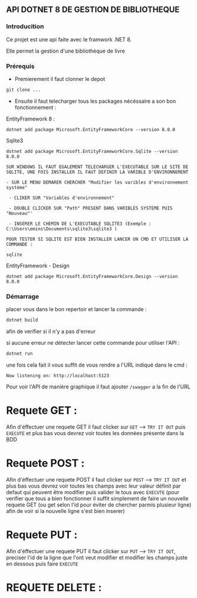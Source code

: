## API DOTNET 8 DE GESTION DE BIBLIOTHEQUE

### Introducition

Ce projet est une api faite avec le framwork .NET 8.

Elle permet la gestion d'une bibliothèque de livre

### Prérequis 

- Premierement il faut clonner le depot 
```bash
git clone ...
```

- Ensuite il faut telecharger tous les packages nécéssaire a son bon fonctionnement :  

EntityFramework 8 : 

```shell
dotnet add package Microsoft.EntityFrameworkCore --version 8.0.0
```

Sqlite3
```shell
dotnet add package Microsoft.EntityFrameworkCore.Sqlite --version 8.0.0
```
`SUR WINDOWS IL FAUT EGALEMENT TELECHARGER L'EXECUTABLE SUR LE SITE DE SQLITE, UNE FOIS INSTALLER IL FAUT DEFINIR LA VARIBLE D'ENVIRONNEMENT `

` - SUR LE MENU DEMARER CHERCHER "Modifier les varibles d'environnement système" `

` - CLIKER SUR "Variables d'environnement"`

` - DOUBLE CLICKER SUR "Path" PRESENT DANS VARIBLES SYSTEME PUIS "Nouveau"'`

` - INSERER LE CHEMIN DE L'EXECUTABLE SQLITE3 (Exemple : C:\Users\emins\Documents\sqlite3\sqlite3 )`

`POUR TESTER SI SQLITE EST BIEN INSTALLER LANCER UN CMD ET UTILISER LA COMMANDE : `
```shell
sqlite
```


EntityFramework - Design
```shell
dotnet add package Microsoft.EntityFrameworkCore.Design --version 8.0.0
```

### Démarrage 

placer vous dans le bon repertoir et lancer la commande :

```cs
dotnet build
```
afin de verifier si il n'y a pas d'erreur

si aucune erreur ne détecter lancer cette commande pour utiliser l'API : 

```cs
dotnet run
```

une fois cela fait il vous suffit de vous rendre a l'URL indiqué dans le cmd : 

```shell
Now listening on: http://localhost:5123
```

Pour voir l'API de manière graphique il faut ajouter `/swagger` a la fin de l'URL

# Requete GET : 

Afin d'éffectuer une requete GET il faut clicker sur `GET` -->  `TRY IT OUT` puis `EXECUTE` et plus bas vous devrez voir toutes les données présente dans la BDD

# Requete POST : 

Afin d'éffectuer une requete POST il faut clicker sur `POST` -->  `TRY IT OUT` et plus bas vous devrez voir toutes les champs avec leur valeur définit par defaut qui peuvent être modifier puis valider le tous avec `EXECUTE`
(pour verifier que tous a bien fonctionner il suffit simplement de faire un nouvelle requete GET (ou get selon l'id pour éviter de chercher parmis plusieur ligne) afin de voir si la nouvelle ligne s'est bien inserer)


# Requete PUT : 

Afin d'éffectuer une requete PUT il faut clicker sur `PUT` -->  `TRY IT OUT`,  preciser l'id de la ligne que l'ont veut modifier et modifier les champs juste en dessous puis faire `EXECUTE`

# REQUETE DELETE : 